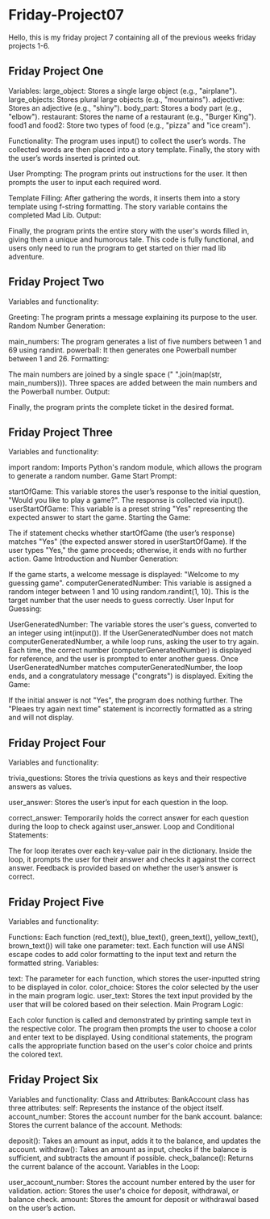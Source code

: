 # Friday-Project07
Hello, this is my friday project 7 containing all of the previous weeks friday projects 1-6. 

Friday Project One
---------------------------------------------------------------------------------------------------
Variables:
large_object: Stores a single large object (e.g., "airplane").
large_objects: Stores plural large objects (e.g., "mountains").
adjective: Stores an adjective (e.g., "shiny").
body_part: Stores a body part (e.g., "elbow").
restaurant: Stores the name of a restaurant (e.g., "Burger King").
food1 and food2: Store two types of food (e.g., "pizza" and "ice cream").

Functionality:
The program uses input() to collect the user’s words.
The collected words are then placed into a story template.
Finally, the story with the user’s words inserted is printed out.

User Prompting:
The program prints out instructions for the user.
It then prompts the user to input each required word.

Template Filling:
After gathering the words, it inserts them into a story template using f-string formatting.
The story variable contains the completed Mad Lib.
Output:

Finally, the program prints the entire story with the user's words filled in, giving them a unique and humorous tale.
This code is fully functional, and users only need to run the program to get started on thier mad lib adventure.

Friday Project Two
---------------------------------------------------------------------------------------------------
Variables and functionality: 

Greeting: The program prints a message explaining its purpose to the user.
Random Number Generation:

main_numbers: The program generates a list of five numbers between 1 and 69 using randint.
powerball: It then generates one Powerball number between 1 and 26.
Formatting:

The main numbers are joined by a single space (" ".join(map(str, main_numbers))).
Three spaces are added between the main numbers and the Powerball number.
Output:

Finally, the program prints the complete ticket in the desired format.

Friday Project Three
---------------------------------------------------------------------------------------------------
Variables and functionality: 

import random: Imports Python's random module, which allows the program to generate a random number.
Game Start Prompt:

startOfGame: This variable stores the user’s response to the initial question, "Would you like to play a game?". The response is collected via input().
userStartOfGame: This variable is a preset string "Yes" representing the expected answer to start the game.
Starting the Game:

The if statement checks whether startOfGame (the user’s response) matches "Yes" (the expected answer stored in userStartOfGame).
If the user types "Yes," the game proceeds; otherwise, it ends with no further action.
Game Introduction and Number Generation:

If the game starts, a welcome message is displayed: "Welcome to my guessing game".
computerGeneratedNumber: This variable is assigned a random integer between 1 and 10 using random.randint(1, 10). This is the target number that the user needs to guess correctly.
User Input for Guessing:

UserGeneratedNumber: The variable stores the user's guess, converted to an integer using int(input()).
If the UserGeneratedNumber does not match computerGeneratedNumber, a while loop runs, asking the user to try again. Each time, the correct number (computerGeneratedNumber) is displayed for reference, and the user is prompted to enter another guess.
Once UserGeneratedNumber matches computerGeneratedNumber, the loop ends, and a congratulatory message ("congrats") is displayed.
Exiting the Game:

If the initial answer is not "Yes", the program does nothing further. The "Pleaes try again next time" statement is incorrectly formatted as a string and will not display.

Friday Project Four
---------------------------------------------------------------------------------------------------
Variables and functionality:

trivia_questions: Stores the trivia questions as keys and their respective answers as values.

user_answer: Stores the user’s input for each question in the loop.

correct_answer: Temporarily holds the correct answer for each question during the loop to check against user_answer.
Loop and Conditional Statements:

The for loop iterates over each key-value pair in the dictionary.
Inside the loop, it prompts the user for their answer and checks it against the correct answer.
Feedback is provided based on whether the user’s answer is correct.

Friday Project Five
---------------------------------------------------------------------------------------------------
Variables and functionality: 

Functions:
Each function (red_text(), blue_text(), green_text(), yellow_text(), brown_text()) will take one parameter: text.
Each function will use ANSI escape codes to add color formatting to the input text and return the formatted string.
Variables:

text: The parameter for each function, which stores the user-inputted string to be displayed in color.
color_choice: Stores the color selected by the user in the main program logic.
user_text: Stores the text input provided by the user that will be colored based on their selection.
Main Program Logic:

Each color function is called and demonstrated by printing sample text in the respective color.
The program then prompts the user to choose a color and enter text to be displayed.
Using conditional statements, the program calls the appropriate function based on the user's color choice and prints the colored text.

Friday Project Six
---------------------------------------------------------------------------------------------------
Variables and functionality: 
Class and Attributes:
BankAccount class has three attributes:
self: Represents the instance of the object itself.
account_number: Stores the account number for the bank account.
balance: Stores the current balance of the account.
Methods:

deposit(): Takes an amount as input, adds it to the balance, and updates the account.
withdraw(): Takes an amount as input, checks if the balance is sufficient, and subtracts the amount if possible.
check_balance(): Returns the current balance of the account.
Variables in the Loop:

user_account_number: Stores the account number entered by the user for validation.
action: Stores the user's choice for deposit, withdrawal, or balance check.
amount: Stores the amount for deposit or withdrawal based on the user’s action.
